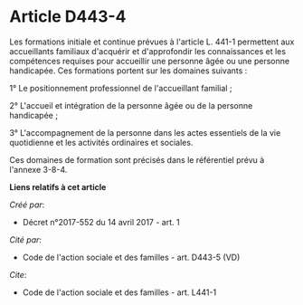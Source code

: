 # Article D443-4

Les formations initiale et continue prévues à l'article L. 441-1 permettent aux accueillants familiaux d'acquérir et
d'approfondir les connaissances et les compétences requises pour accueillir une personne âgée ou une personne handicapée. Ces
formations portent sur les domaines suivants : 

1° Le positionnement professionnel de l'accueillant familial ; 

2° L'accueil et intégration de la personne âgée ou de la personne handicapée ; 

3° L'accompagnement de la personne dans les actes essentiels de la vie quotidienne et les activités ordinaires et sociales. 

Ces domaines de formation sont précisés dans le référentiel prévu à l'annexe 3-8-4.

**Liens relatifs à cet article**

_Créé par_:

  - Décret n°2017-552 du 14 avril 2017 - art. 1

_Cité par_:

  - Code de l'action sociale et des familles - art. D443-5 (VD)

_Cite_:

  - Code de l'action sociale et des familles - art. L441-1

